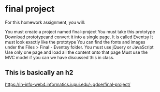 # final project

For this homework assignment, you will:

You must create a project named final-project
You must take this prototype Download prototypeand convert it into a single page. It is called Eventsy
It must look exactly like the prototype
You can find the fonts and images under the Files > Final - Eventsy folder.
You must use jQuery or JavaScript
Use only one page and load all the content onto that page
Must use the MVC model if you can we have discussed this in class.

## This is basically an h2

https://in-info-web4.informatics.iupui.edu/~gdoe/final-project/
